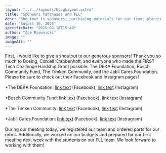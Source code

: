 ```yaml
---
layout: "../../layouts/blogLayout.astro"
title: "Sponsors Purchases and FLL"
desc: "Shoutout to sponsors; purchasing materials for our team; planning for our first FLL meeting"
date: "August 16, 2025"
specificDate: "2025-08-16T15:40"
author: "Zoë Rzewnicki"
image: ""
imageAlt: ""
---
```

First, I would like to give a shoutout to our generous sponsors! Thank you so much to Boeing, Cordell Krabbenhoft, and everyone who made the FIRST Tech Challenge Hardship Grant possible: The DEKA Foundation, Bosch Community Fund, The Timken Community, and the Jabil Cares Foundation. Please be sure to check out their Facebook and Instagram pages!
<br><br>
*The DEKA Foundation: [link text](https://info.firstinspires.org/e3t/Ctc/ZP+113/cc5l404/VWT0vJ3zDYMXW4d8bjH92m_3dW87_Sgk5B9CC3N1n_9Zj3lYM-W8wLKSR6lZ3pJN4V938NFYWT2W527rn18d1tbWW7YgXQ67HQQBYW5gjz1q4PZytfW607R6v6ZSLqrW8YFQ_k854nV0W4pFD1m4K8WVTW4P75kJ34ryJkV-nlbZ7qNmBBW5llDT367fR6zN2ZcLfYk-HP0W1nSVcs4d6l4fW6w4hVX52BSs4W8tK03Q38f3m0W52lthm6Z8jDSN82RtYVSGj5LW2Tz3Q_30qcd8W3vS_Ds6pZ2FYW1jR3Pc6zKDfSW27LQ981_m2rvW7LFW7D2dM3FkN5glMFrFkMq-W6c4S1x1N3vMGW6yyVyK6shL18W3cRNF14kkwvkW5cmssd4DNlmKVRFKjf2_xQBtW7rbHxr6G-JwWf3hVbBq04) (Facebook), [link text](https://info.firstinspires.org/e3t/Ctc/ZP+113/cc5l404/VWT0vJ3zDYMXW4d8bjH92m_3dW87_Sgk5B9CC3N1n_9YK3lYM-W7lCdLW6lZ3lrV7QxLw4TXXQfW2fSyp18nm_N0W6TX4y76wL-fpN6dB-XB74m8xW72mH7W2pNgxtW41vtd_35s56mW8QCJW099cyKFVwHrCr32H8RnN4TLkP0GVRqKW1ggQnS2QT2lyW7660bK6WrjS1W28WW1z6NNPBKW4GXmz4574lmZW1Yp5r93D56zjW5S6PWq1QN4kZW21HdYf2yDR_hW47g4xp302JrGW76D61w4TbMxBW2-Gz1x34WsK2W7KxNF-1NSPDSW6QxWVD3d87ngW3gHtMj7678sXVNyy_P1nRpMXW1CSywd320GBJf8stMjM04) (Instagram)
<br><br>
*Bosch Community Fund: [link text](https://info.firstinspires.org/e3t/Ctc/ZP+113/cc5l404/VWT0vJ3zDYMXW4d8bjH92m_3dW87_Sgk5B9CC3N1n_9Yq3lYM-W6N1vHY6lZ3pDW65r8V-956nh5N6ctt3ZfZLDKW1clT-f6C--KMW4vxhT06yZHKzW2R2YqT7lJWNfW8Z-pQF78QynkW5F7-9j58b96HW6bWzS33hP511MSGTPxTLhMbW1qJ9y53qqMFZW8PndC61ft_gtW8Wk61m44LNZ9W3Bvg6H7YmtkWW4jg67g8FX6GjW3t3xZ85FqCmYW3jz30b7Xkmp_W4F4hrH9kLmxWW58g_cV54bZ8gW2W1ZH-8HHxpKW6Qn1dR1yQD1zW6G_gcG3fBpY5W4BJJGx3TD-Pyf6PDcHH04) (Facebook), [link text](https://info.firstinspires.org/e3t/Ctc/ZP+113/cc5l404/VWT0vJ3zDYMXW4d8bjH92m_3dW87_Sgk5B9CC3N1n_9Yq3lYM-W6N1vHY6lZ3m4W6mx5bY7dyVzkW4FrzMm4vbM5RW2Z9_xk8gtyN4W1jz1Mc527TfqW8nB-fk4j5lnlW5kZvJw9gRWBDVPBpJ21XSyzJW4kqQ0c8mD2xYW2nKl0X2pJfFZW3byjf57_X7xzW5t0T694z-L5nW64cC6V8lYz_JW8G1fW-7bD2_wW2x6JmN2Rb8VsW3vYgJ07_fq99W5PWPvJ1mWXFjW2wQ3Vk4PK-9GW446TKL8_YS-wN6xhQbxwwT5HW4cxTbq4Q2KDRW7DgHyl1GvLrXN8vdJ1kKV2dcf48kgJF04) (Instagram)
<br><br>
*The Timken Community: [link text](https://info.firstinspires.org/e3t/Ctc/ZP+113/cc5l404/VWT0vJ3zDYMXW4d8bjH92m_3dW87_Sgk5B9CC3N1n_9Yq3lYM-W6N1vHY6lZ3lMN1_JCCb9BSx_W6mhNf9510X2JW3pxBgj2v_fJbW5XYPjM4CSH6NW63CLRz1fWnpgW1PYvXY2LGQxJW767jw099GlDpVm1wfQ94g2pfW3PQMtm2_dgsgW42Tp2B7FH4KGN6Dln5LD7r4bW4qgHW25pNc3YN5cT3xxNrTgHV5S52M7Qw6pSW983Qr185CBMXN6fHt7PNd16_W5v20J_7fJg7wW2n5s9W6nk_FtW3Rbd9P2YjYhLN6mpCGgPxtZpW3lD5pl8gbtMFW85mZ3t667ZYbf31fVWx04) (Facebook), [link text](https://info.firstinspires.org/e3t/Ctc/ZP+113/cc5l404/VWT0vJ3zDYMXW4d8bjH92m_3dW87_Sgk5B9CC3N1n_9YK3lYM-W7lCdLW6lZ3mBW36c3x97yGcy8W8qLwdr4cB20RW6JggSl71fc0YVpPKXn3vMF0tW8158jB4p1QM4W5kS8yv4g-fmMVNP2fD1rk3KqW97Gwmy1xZlG2W4Dz2B73FzPT5W2c61Tr6-NHLfW7fbyMn5dNjGjW6bgwQK7pdkYBW5BbrZt1q151yMx22Y6RKt_XW7NJlmK9kl-mwW67P8HS1tYCvGW1yFvlP1QjwMqW81xYjM7wBNKBVf6nbg8GsCsSW1G72MJ7VwnxJN4RF9756JlgCN4qtkR57qpVxW6SVlCl70Bwr9N3QpZk92YNd4f1sRknH04) (Instagram)
<br><br>
*Jabil Cares Foundation: [link text](https://info.firstinspires.org/e3t/Ctc/ZP+113/cc5l404/VWT0vJ3zDYMXW4d8bjH92m_3dW87_Sgk5B9CC3N1n_9Yq3lYM-W6N1vHY6lZ3lzVL9G1J60mr76VscPMr6CDwXfW7FZbpV69ggdpV30gBT49y7RbW6gNwV663s4xBVJ6gfb8bkf_zW3bJt2m7d2V93Vsdgr_8kcwTKW2W7gCv72KJ5CW3VTDqg1HvPy5W2qwmnd5QRfTwW2kF0278-Z5mWW1R7vv04gqt6_W5cWFm67VDnjmW8T3ywt4y5mtFW8t4Nlr2b9V3WV9q-gY6q5yQdW8CbmfM8mpsSTN3DK1XrQJbDkW12_dnX7rr7N3W5rj2FQ2mhp_mVQr4q45Q-t7Nf4z-dmg04) (Facebook), [link text](https://info.firstinspires.org/e3t/Ctc/ZP+113/cc5l404/VWT0vJ3zDYMXW4d8bjH92m_3dW87_Sgk5B9CC3N1n_9Yq3lYM-W6N1vHY6lZ3msW6R06-P5Ll-BcW1GXxCy8vvvTtW1sfpcN4rv36JW3wMsPD1qYc4GN3CbJD2LbVQJN4JwwywCxwWLW8pHd2780sch7N5pYGwXQ6NM9VmjZjp3q06DhVzf4Sx85CKwbW1s2_GF88Pt1kW51l5wM71BW0CW4SpldD3Xy-0kW28y6dP7Ntj5BN5_TxF7xdLxVV2Shvk1J-YVwW7M61pY7v-Vv0W9cXtnr4kw29pW5N_87z7MR5YmW5NSxHz2nCV-gW5nZkqb2bTt5DW2WkTqq5PN_yVdr958n04) (Instragram)
<br><br>
During our meeting today, we registered our team and ordered parts for our robot. Additonally, we worked on our budgets and prepared for our first meeting next week with the students on our FLL team. We look forward to working with them!
